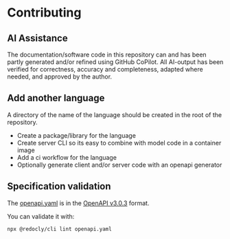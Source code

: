 # Contributing

## AI Assistance

The documentation/software code in this repository can and has been partly generated and/or refined using
GitHub CoPilot. All AI-output has been verified for correctness,
accuracy and completeness, adapted where needed, and approved by the author.

## Add another language

A directory of the name of the language should be created in the root of the repository.

- Create a package/library for the language
- Create server CLI so its easy to combine with model code in a container image
- Add a ci workflow for the language
- Optionally generate client and/or server code with an openapi generator

## Specification validation

The [openapi.yaml](openapi.yaml) is in the [OpenAPI v3.0.3](https://swagger.io/specification/) format.

You can validate it with:

```bash
npx @redocly/cli lint openapi.yaml
```
